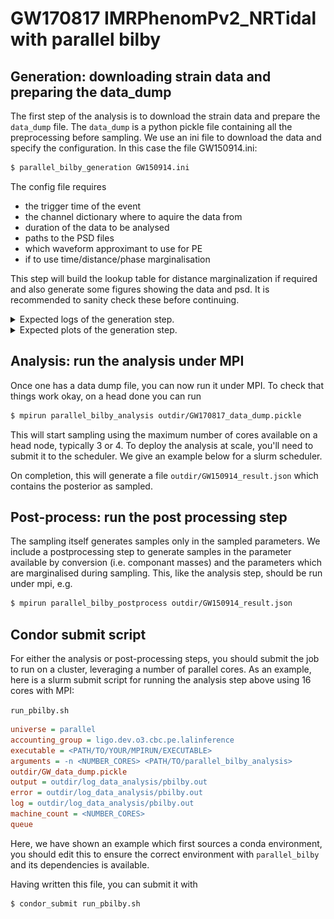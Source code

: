 # GW170817 IMRPhenomPv2_NRTidal with parallel bilby

## Generation: downloading strain data and preparing the data_dump

The first step of the analysis is to download the strain data and prepare the `data_dump` 
file. The `data_dump` is a python pickle file containing all the preprocessing before 
sampling. We use an ini file to download the data and specify the configuration. In 
this case the file GW150914.ini:

```bash
$ parallel_bilby_generation GW150914.ini
```

The config file requires 
- the trigger time of the event
- the channel dictionary where to aquire the data from
- duration of the data to be analysed
- paths to the PSD files
- which waveform approximant to use for PE
- if to use time/distance/phase marginalisation


This step will build the lookup table for distance marginalization if required and 
also generate some figures showing the data and psd. It is recommended to sanity 
check these before continuing.

<details>
<summary>Expected logs of the generation step.</summary>

```
01:22 bilby_pipe INFO    : Command line arguments: Namespace(accounting=None, calibration_model=None, channel_dict='{H1:DCS-CALIB_STRAIN_C02, L1:DCS-CALIB_STRAIN_C02}', cluster=None, coherence_test=False, create_plots=True, create_summary=False, data_dict=None, data_dump_file=None, data_format=None, default_prior='BBHPriorDict', deltaT=0.2, detectors=['H1', 'L1'], distance_marginalization=True, distance_marginalization_lookup_table=None, duration=4.0, email=None, existing_dir=None, frequency_domain_source_model='lal_binary_black_hole', gaussian_noise=False, generation_seed=None, gps_file=None, idx=0, ignore_gwpy_data_quality_check=True, ini='GW150914.ini', injection=False, injection_file=None, injection_waveform_approximant=None, jitter_time=True, label='GW150914', likelihood_type='GravitationalWaveTransient', local=False, local_generation=False, local_plot=False, maximum_frequency=None, minimum_frequency='20', n_parallel=1, n_simulation=0, online_pe=False, osg=False, outdir='outdir', periodic_restart_time=43200, phase_marginalization=True, post_trigger_duration=2.0, postprocessing_arguments=None, postprocessing_executable=None, prior_file='GW150914.prior', process=None, psd_dict='{H1=raw_data/h1_psd.txt, L1=raw_data/l1_psd.txt}', psd_fractional_overlap=0.5, psd_length=32, psd_maximum_duration=1024, psd_method='median', psd_start_time=None, reference_frequency=20, request_cpus=1, request_memory=4, request_memory_generation=None, roq_folder=None, roq_scale_factor=1, sampler='dynesty', sampler_kwargs='Default', sampling_frequency=4096, sampling_seed=None, scheduler='condor', scheduler_args=None, scheduler_env=None, scheduler_module=None, singularity_image=None, spline_calibration_amplitude_uncertainty_dict=None, spline_calibration_envelope_dict=None, spline_calibration_nodes=5, spline_calibration_phase_uncertainty_dict=None, submit=False, time_marginalization=True, timeslide_file=None, transfer_files=True, trigger_time=1126259462.4, tukey_roll_off=0.4, verbose=False, waveform_approximant='IMRPhenomPv2', webdir=None, zero_noise=False)
01:22 bilby_pipe INFO    : Unknown command line arguments: []
01:22 bilby_pipe INFO    : Setting prior-file to GW150914.prior
01:22 bilby_pipe INFO    : Setting segment duration 4.0s
01:22 bilby_pipe INFO    : PSD duration set to 128.0s, 32x the duration 4.0s
01:22 bilby_pipe INFO    : No calibration_model model provided, calibration marginalization will not be used
01:22 bilby_pipe INFO    : Getting analysis-segment data for H1
01:22 bilby_pipe INFO    : Calling TimeSeries.get('H1:DCS-CALIB_STRAIN_C02', start=1126259460.4, end=1126259464.4, dtype='float64')
01:23 bilby_pipe INFO    : Resampling data to sampling_frequency 4096
01:23 bilby_pipe INFO    : Setting H1 PSD from file raw_data/h1_psd.txt
01:23 bilby_pipe INFO    : Using default PSD start time -128.0 relative to start time
01:23 bilby_pipe INFO    : Getting psd-segment data for H1
01:23 bilby_pipe INFO    : Calling TimeSeries.get('H1:DCS-CALIB_STRAIN_C02', start=1126259332.4, end=1126259460.4, dtype='float64')
01:23 bilby_pipe INFO    : Resampling data to sampling_frequency 4096
01:23 bilby_pipe INFO    : Getting analysis-segment data for L1
01:23 bilby_pipe INFO    : Calling TimeSeries.get('L1:DCS-CALIB_STRAIN_C02', start=1126259460.4, end=1126259464.4, dtype='float64')
01:23 bilby_pipe INFO    : Resampling data to sampling_frequency 4096
01:23 bilby_pipe INFO    : Setting L1 PSD from file raw_data/l1_psd.txt
01:23 bilby_pipe INFO    : Using default PSD start time -128.0 relative to start time
01:23 bilby_pipe INFO    : Getting psd-segment data for L1
01:23 bilby_pipe INFO    : Calling TimeSeries.get('L1:DCS-CALIB_STRAIN_C02', start=1126259332.4, end=1126259460.4, dtype='float64')
01:23 bilby_pipe INFO    : Resampling data to sampling_frequency 4096
01:24 bilby INFO    : Generating frequency domain strain from given time domain strain.
01:24 bilby INFO    : Applying a tukey window with alpha=0.2, roll off=0.4
01:24 bilby INFO    : Generating frequency domain strain from given time domain strain.
01:24 bilby INFO    : Applying a tukey window with alpha=0.2, roll off=0.4
01:24 bilby INFO    : Strain data stored in {'H1': 'outdir/data/H1_strain.hdf5', 'L1': 'outdir/data/L1_strain.hdf5'}
01:24 bilby INFO    : Completed data retrieval.
01:24 bilby INFO    : Reading in analysis data for ifo H1
/home/avi.vajpeyi/.local/lib/python3.7/site-packages/gwpy/timeseries/timeseries.py:947: UserWarning: resample() rate matches current sample_rate (4096.0 Hz), returning input data unmodified; please double-check your parameters
  UserWarning,
01:24 bilby INFO    : Data for H1 from 1126259460.3999634 s to 1126259464.3997192 s
01:24 bilby INFO    : Reading in analysis data for ifo L1
01:24 bilby INFO    : Data for L1 from 1126259460.3999634 s to 1126259464.3997192 s
01:24 bilby INFO    : Generating frequency domain strain from given time domain strain.
01:24 bilby INFO    : Applying a tukey window with alpha=0.2, roll off=0.4
01:24 bilby INFO    : Generating frequency domain strain from given time domain strain.
01:24 bilby INFO    : Applying a tukey window with alpha=0.2, roll off=0.4
01:24 bilby INFO    : Setting up likelihood with marginalizations: distance=True time=True phase=True
01:24 bilby WARNING : The waveform_generator start_time is not equal to that of the provided interferometers. Overwriting the waveform_generator.
01:24 bilby INFO    : Loaded distance marginalisation lookup table from .distance_marginalization_lookup.npz.
01:24 bilby INFO    : Generation done: now run:
mpirun parallel_bilby_analysis outdir/GW150914_data_dump.pickle

```

</details>

<details>
<summary>Expected plots of the generation step.</summary>

![](plots/H1_GW150914_D4_data.png)
![](plots/L1_GW150914_D4_data.png)
![](plots/H1_GW150914_frequency_domain_data.png)
![](plots/L1_GW150914_frequency_domain_data.png)

</details>




## Analysis: run the analysis under MPI

Once one has a data dump file, you can now run it under MPI. To check that
things work okay, on a head done you can run
```bash
$ mpirun parallel_bilby_analysis outdir/GW170817_data_dump.pickle
```
This will start sampling using the maximum number of cores available on a head
node, typically 3 or 4. To deploy the analysis at scale, you'll need to submit
it to the scheduler. We give an example below for a slurm scheduler.

On completion, this will generate a file `outdir/GW150914_result.json` which
contains the posterior as sampled.

## Post-process: run the post processing step

The sampling itself generates samples only in the sampled parameters. We
include a postprocessing step to generate samples in the parameter available
by conversion (i.e. componant masses) and the parameters which are marginalised
during sampling. This, like the analysis step, should be run under mpi, e.g.

```bash
$ mpirun parallel_bilby_postprocess outdir/GW150914_result.json
```

## Condor submit script

For either the analysis or post-processing steps, you should submit the job to
run on a cluster, leveraging a number of parallel cores. As an example, here is
a slurm submit script for running the analysis step above using 16 cores with MPI:

`run_pbilby.sh`
```ini
universe = parallel
accounting_group = ligo.dev.o3.cbc.pe.lalinference
executable = <PATH/TO/YOUR/MPIRUN/EXECUTABLE>
arguments = -n <NUMBER_CORES> <PATH/TO/parallel_bilby_analysis>  
outdir/GW_data_dump.pickle
output = outdir/log_data_analysis/pbilby.out
error = outdir/log_data_analysis/pbilby.out
log = outdir/log_data_analysis/pbilby.out
machine_count = <NUMBER_CORES>
queue
```

Here, we have shown an example which first sources a conda environment, you
should edit this to ensure the correct environment with `parallel_bilby` and its
dependencies is available.

Having written this file, you can submit it with
```bash
$ condor_submit run_pbilby.sh
```




